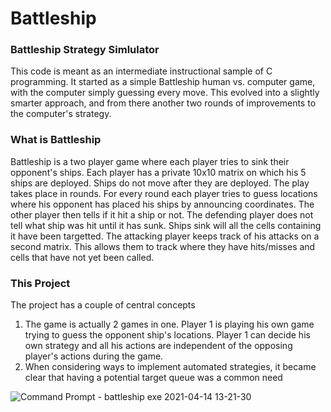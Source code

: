 # Battleship
### Battleship Strategy Simlulator

This code is meant as an intermediate instructional sample of C programming.  It started as a simple Battleship human vs. computer game, with the computer simply guessing every move.   This evolved into a slightly smarter approach, and from there another two
rounds of improvements to the computer's strategy.

### What is Battleship
Battleship is a two player game where each player tries to sink their opponent's ships.  Each player has a private 10x10 matrix on which
his 5 ships are deployed.  Ships do not move after they are deployed.  The play takes place in rounds.  For every round each player 
tries to guess locations where his opponent has placed his ships by announcing coordinates.  The other player then tells if it hit a 
ship or not.   The defending player does not tell what ship was hit until it has sunk.  Ships sink will all the cells containing it 
have been targetted.  The attacking player keeps track of his attacks on a second matrix.  This allows them to track where they have 
hits/misses and cells that have not yet been called.

### This Project
The project has a couple of central concepts
1) The game is actually 2 games in one.  Player 1 is playing his own game trying to
guess the opponent ship's locations.  Player 1 can decide his own strategy and all his
actions are independent of the opposing player's actions during the game.
2) When considering ways to implement automated strategies, it became clear that having
a potential target queue was a common need

![Command Prompt - battleship exe 2021-04-14 13-21-30](https://user-images.githubusercontent.com/15236281/114780393-321fd180-9d2c-11eb-8bec-e4d63c689036.gif)
